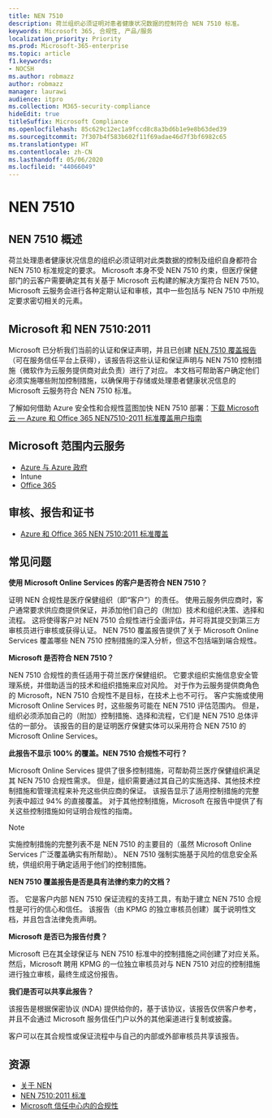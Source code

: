 ```yaml
---
title: NEN 7510
description: 荷兰组织必须证明对患者健康状况数据的控制符合 NEN 7510 标准。
keywords: Microsoft 365, 合规性, 产品/服务
localization_priority: Priority
ms.prod: Microsoft-365-enterprise
ms.topic: article
f1.keywords:
- NOCSH
ms.author: robmazz
author: robmazz
manager: laurawi
audience: itpro
ms.collection: M365-security-compliance
hideEdit: true
titleSuffix: Microsoft Compliance
ms.openlocfilehash: 85c629c12ec1a9fccd8c8a3bd6b1e9e8b63ded39
ms.sourcegitcommit: 7f307b4f583b602f11f69adae46d7f3bf6982c65
ms.translationtype: HT
ms.contentlocale: zh-CN
ms.lasthandoff: 05/06/2020
ms.locfileid: "44066049"
---
```

# <a name="nen-7510"></a>NEN 7510

## <a name="nen-7510-overview"></a>NEN 7510 概述

荷兰处理患者健康状况信息的组织必须证明对此类数据的控制及组织自身都符合 NEN 7510 标准规定的要求。 Microsoft 本身不受 NEN 7510 约束，但医疗保健部门的云客户需要确定其有关基于 Microsoft 云构建的解决方案符合 NEN 7510。 Microsoft 云服务会进行各种定期认证和审核，其中一些包括与 NEN 7510 中所规定要求密切相关的元素。

## <a name="microsoft-and-nen-75102011"></a>Microsoft 和 NEN 7510:2011

Microsoft 已分析我们当前的认证和保证声明，并且已创建 [NEN 7510 覆盖报告](https://protection.office.com/DownloadFile/ServiceAssurance/Document/compliance/Azure%20and%20Office%20365%20NEN7510-2011%20Standard%20Coverage/pdf)（可在服务信任平台上获得），该报告将这些认证和保证声明与 NEN 7510 控制措施（微软作为云服务提供商对此负责）进行了对应。 本文档可帮助客户确定他们必须实施哪些附加控制措施，以确保用于存储或处理患者健康状况信息的 Microsoft 云服务符合 NEN 7510 标准。

了解如何借助 Azure 安全性和合规性蓝图加快 NEN 7510 部署：[下载 Microsoft 云 — Azure 和 Office 365 NEN7510-2011 标准覆盖用户指南](https://aka.ms/Azure-NEN7510-2011)

## <a name="microsoft-in-scope-cloud-services"></a>Microsoft 范围内云服务

- [Azure 与 Azure 政府](https://aka.ms/AzureCompliance)
- Intune
- [Office 365](https://go.microsoft.com/fwlink/p/?LinkID=2077751)

## <a name="audits-reports-and-certificates"></a>审核、报告和证书

- [Azure 和 Office 365 NEN 7510:2011 标准覆盖](https://servicetrust.microsoft.com/ViewPage/MSComplianceGuideV3?command=Download&downloadType=Document&downloadId=15d5a5fa-fbb6-4ea6-8126-2a2c684ae789&tab=7027ead0-3d6b-11e9-b9e1-290b1eb4cdeb&docTab=7027ead0-3d6b-11e9-b9e1-290b1eb4cdeb_GRC_Assessment_Reports)

## <a name="frequently-asked-questions"></a>常见问题

**使用 Microsoft Online Services 的客户是否符合 NEN 7510？**

证明 NEN 合规性是医疗保健组织（即“客户”）的责任。 使用云服务供应商时，客户通常要求供应商提供保证，并添加他们自己的（附加）技术和组织决策、选择和流程。 这将使得客户对 NEN 7510 合规性进行全面评估，并可将其提交到第三方审核员进行审核或获得认证。 NEN 7510 覆盖报告提供了关于 Microsoft Online Services 覆盖哪些 NEN 7510 控制措施的深入分析，但这不包括端到端合规性。

**Microsoft 是否符合 NEN 7510？**

NEN 7510 合规性的责任适用于荷兰医疗保健组织。 它要求组织实施信息安全管理系统，并借助适当的技术和组织措施来应对风险。 对于作为云服务提供商角色的 Microsoft，NEN 7510 合规性不是目标，在技术上也不可行。 客户实施或使用 Microsoft Online Services 时，这些服务可能在 NEN 7510 评估范围内。 但是，组织必须添加自己的（附加）控制措施、选择和流程，它们是 NEN 7510 总体评估的一部分。 该报告的目的是证明医疗保健实体可以采用符合 NEN 7510 的 Microsoft Online Services。

**此报告不显示 100% 的覆盖。NEN 7510 合规性不可行？**

Microsoft Online Services 提供了很多控制措施，可帮助荷兰医疗保健组织满足其 NEN 7510 合规性需求。 但是，组织需要通过其自己的实施选择、其他技术控制措施和管理流程来补充这些供应商的保证。 该报告显示了适用控制措施的完整列表中超过 94% 的直接覆盖。 对于其他控制措施，Microsoft 在报告中提供了有关这些控制措施如何证明合规性的指南。

> [!NOTE]
> 实施控制措施的完整列表不是 NEN 7510 的主要目的（虽然 Microsoft Online Services 广泛覆盖确实有所帮助）。 NEN 7510 强制实施基于风险的信息安全系统，供组织用于确定适用于他们的控制措施。

**NEN 7510 覆盖报告是否是具有法律约束力的文档？**

否。 它是客户内部 NEN 7510 保证流程的支持工具，有助于建立 NEN 7510 合规性是可行的信心和信任。 该报告（由 KPMG 的独立审核员创建）属于说明性文档，并且包含法律免责声明。

**Microsoft 是否已为报告付费？**

Microsoft 已在其全球保证与 NEN 7510 标准中的控制措施之间创建了对应关系。 然后，Microsoft 聘用 KPMG 的一位独立审核员对与 NEN 7510 对应的控制措施进行独立审核，最终生成这份报告。

**我们是否可以共享此报告？**

该报告是根据保密协议 (NDA) 提供给你的，基于该协议，该报告仅供客户参考，并且不会通过 Microsoft 服务信任门户以外的其他渠道进行复制或披露。

客户可以在其合规性或保证流程中与自己的内部或外部审核员共享该报告。

## <a name="resources"></a>资源

- [关于 NEN](https://www.nen.nl/About-NEN.htm)
- [NEN 7510:2011 标准](https://www.nen.nl/NEN-Shop-2/Standard/NEN-75102011-nl.htm)
- [Microsoft 信任中心内的合规性](https://www.microsoft.com/trust-center/compliance/compliance-overview)
